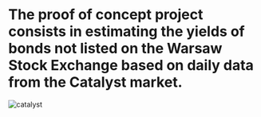 # The proof of concept project consists in estimating the yields of bonds not listed on the Warsaw Stock Exchange based on daily data from the Catalyst market.
![catalyst](https://user-images.githubusercontent.com/106902757/172044986-258e266f-8d49-4224-ab8d-ba808aab76a3.png)
